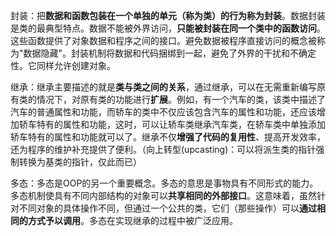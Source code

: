 封装：把**数据和函数包装在一个单独的单元（称为类）的行为称为封装**。数据封装是类的最典型特点。数据不能被外界访问，**只能被封装在同一个类中的函数访问**。这些函数提供了对象数据和程序之间的接口。避免数据被程序直接访问的概念被称为"数据隐藏"。封装机制将数据和代码捆绑到一起，避免了外界的干扰和不确定性。它同样允许创建对象。



继承：继承主要描述的就是**类与类之间的关系**，通过继承，可以在无需重新编写原有类的情况下，对原有类的功能进行**扩展**。例如，有一个汽车的类，该类中描述了汽车的普通属性和功能，而轿车的类中不仅应该包含汽车的属性和功能，还应该增加轿车特有的属性和功能，这时，可以让轿车类继承汽车类，在轿车类中单独添加轿车特有的属性和功能就可以了。继承不仅**增强了代码的复用性**、提高开发效率，还为程序的维护补充提供了便利。（向上转型(upcasting)：可以将派生类的指针强制转换为基类的指针，仅此而已）



多态：多态是OOP的另一个重要概念。多态的意思是事物具有不同形式的能力。多态机制使具有不同内部结构的对象可以**共享相同的外部接口**。这意味着，虽然针对不同对象的具体操作不同，但通过一个公共的类，它们（那些操作）可以**通过相同的方式予以调用**。多态在实现继承的过程中被广泛应用。